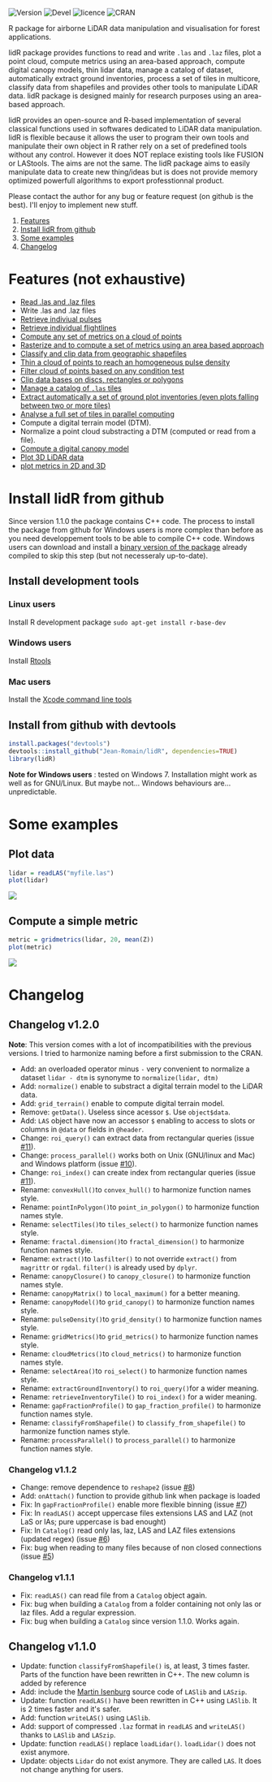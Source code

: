 ![Version](http://img.shields.io/Version/1.2.0.png) ![Devel](http://img.shields.io/Devel/1.2.0.png)  ![licence](https://img.shields.io/badge/Licence-GPL--3-blue.svg) ![CRAN](https://img.shields.io/badge/CRAN-not%20yet-lightgray.svg)

R package for airborne LiDAR data manipulation and visualisation for forest applications. 

lidR package provides functions to read and write `.las` and `.laz` files, plot a point cloud, compute metrics using an area-based approach, compute digital canopy models, thin lidar data, manage a catalog of dataset, automatically extract ground inventories, process a set of tiles in multicore, classify data from shapefiles and provides other tools to manipulate LiDAR data. lidR package is designed mainly for research purposes using an area-based approach.

lidR provides an open-source and R-based implementation of several classical functions used in softwares dedicated to LiDAR data manipulation. lidR is flexible because it allows the user to program their own tools and manipulate their own object in R rather rely on a set of predefined tools without any control. However it does NOT replace existing tools like FUSION or LAStools. The aims are not the same. The lidR package aims to easily manipulate data to create new thing/ideas but is does not provide memory optimized powerfull algorithms to export professtionnal product.

Please contact the author for any bug or feature request (on github is the best). I'll enjoy to implement new stuff.

1. [Features](#features)
2. [Install lidR from github](#install-lidr-from-github)
3. [Some examples](#some-examples)
4. [Changelog](#changelog)

# Features (not exhaustive)

- [Read .las and .laz files](http://jean-romain.github.io/lidR/loadLidar.html)
- Write .las and .laz files
- [Retrieve indiviual pulses](http://jean-romain.github.io/lidR/loadLidar.html#dynamically-computed-fields)
- [Retrieve individual flightlines](http://jean-romain.github.io/lidR/loadLidar.html#dynamically-computed-fields)
- [Compute any set of metrics on a cloud of points](http://jean-romain.github.io/lidR/gridmetrics.html#cloudmetrics)
- [Rasterize and to compute a set of metrics using an area based approach](http://jean-romain.github.io/lidR/gridmetrics.html)
- [Classify and clip data from geographic shapefiles](http://jean-romain.github.io/lidR/classify_from_shapefile.html)
- [Thin a cloud of points to reach an homogeneous pulse density](http://jean-romain.github.io/lidR/thin.html)
- [Filter cloud of points based on any condition test](http://jean-romain.github.io/lidR/extract.html)
- [Clip data bases on discs, rectangles or polygons](http://jean-romain.github.io/lidR/clip.html)
- [Manage a catalog of `.las` tiles](http://jean-romain.github.io/lidR/catalog.html)
- [Extract automatically a set of ground plot inventories (even plots falling between two or more tiles)](http://jean-romain.github.io/lidR/catalog.html#extract-a-ground-inventory)
- [Analyse a full set of tiles in parallel computing](http://jean-romain.github.io/lidR/catalog.html#process-all-the-file-of-a-catalog)
- Compute a digital terrain model (DTM).
- Normalize a point cloud substracting a DTM (computed or read from a file).
- [Compute a digital canopy model](http://jean-romain.github.io/lidR/canopy.html)
- [Plot 3D LiDAR data](http://jean-romain.github.io/lidR/plotLidar.html)
- [plot metrics in 2D and 3D](http://jean-romain.github.io/lidR/gridmetrics.html)

# Install lidR from github

Since version 1.1.0 the package contains C++ code. The process to install the package from github for Windows users is more complex than before as you need developpement tools to be able to compile C++ code. Windows users can download and install a [binary version of the package](https://github.com/Jean-Romain/lidR/tree/gh-pages/win-bin/) already compiled to skip this step (but not necesseraly up-to-date).
    
## Install development tools

### Linux users

Install R development package `sudo apt-get install r-base-dev`

### Windows users

Install [Rtools](https://cran.r-project.org/bin/windows/Rtools/)

### Mac users

Install the [Xcode command line tools](https://developer.apple.com/downloads)

## Install from github with devtools

````r
install.packages("devtools")
devtools::install_github("Jean-Romain/lidR", dependencies=TRUE)
library(lidR)
````

**Note for Windows users** : tested on Windows 7. Installation might work as well as for GNU/Linux. But maybe not... Windows behaviours are... unpredictable.
    
# Some examples
     
## Plot data

````r
lidar = readLAS("myfile.las")
plot(lidar)
````

![](https://github.com/Jean-Romain/lidR/blob/gh-pages/images/plot3d_1.jpg)

## Compute a simple metric

````r
metric = gridmetrics(lidar, 20, mean(Z))
plot(metric)
````

![](https://github.com/Jean-Romain/lidR/blob/gh-pages/images/gridmetrics-mean.jpg)

# Changelog

## Changelog v1.2.0

**Note**: This version comes with a lot of incompatibilities with the previous versions. I tried to harmonize naming before a first submission to the CRAN.

- Add: an overloaded operator minus `-` very convenient to normalize a dataset `lidar - dtm` is synonyme to `normalize(lidar, dtm)`
- Add: `normalize()` enable to substract a digital terrain model to the LiDAR data.
- Add: `grid_terrain()` enable to compute digital terrain model.
- Remove: `getData()`. Useless since acessor `$`. Use `object$data`.
- Add: `LAS` object have now an accessor `$` enabling to access to slots or columns in `@data` or fields in `@header`.
- Change: `roi_query()` can extract data from rectangular queries (issue [#11](https://github.com/Jean-Romain/lidR/issues/11)).
- Change: `process_parallel()` works both on Unix (GNU/linux and Mac) and Windows platform (issue [#10](https://github.com/Jean-Romain/lidR/issues/10)).
- Change: `roi_index()` can create index from rectangular queries (issue [#11](https://github.com/Jean-Romain/lidR/issues/11)).
- Rename: `convexHull()`to `convex_hull()` to harmonize function names style.
- Rename: `pointInPolygon()`to `point_in_polygon()` to harmonize function names style.
- Rename: `selectTiles()`to `tiles_select()` to harmonize function names style.
- Rename: `fractal.dimension()`to `fractal_dimension()` to harmonize function names style.
- Rename: `extract()`to `lasfilter()` to not override `extract()` from `magrittr` or `rgdal`. `filter()` is already used by `dplyr`.
- Rename: `canopyClosure()` to `canopy_closure()` to harmonize function names style.
- Rename: `canopyMatrix()` to `local_maximum()` for a better meaning.
- Rename: `canopyModel()`to `grid_canopy()` to harmonize function names style.
- Rename: `pulseDensity()`to `grid_density()` to harmonize function names style.
- Rename: `gridMetrics()`to `grid_metrics()` to harmonize function names style.
- Rename: `cloudMetrics()`to `cloud_metrics()` to harmonize function names style.
- Rename: `selectArea()`to `roi_select()` to harmonize function names style.
- Rename: `extractGroundInventory()` to `roi_query()`for a wider meaning.
- Rename: `retrieveInventoryTile()` to `roi_index()` for a wider meaning.
- Rename: `gapFractionProfile()` to `gap_fraction_profile()` to harmonize function names style.
- Rename: `classifyFromShapefile()` to `classify_from_shapefile()` to harmonize function names style.
- Rename: `processParallel()` to `process_parallel()` to harmonize function names style.

### Changelog v1.1.2

- Change: remove dependence to `reshape2` (issue [#8](https://github.com/Jean-Romain/lidR/issues/8))
- Add: `onAttach()` function to provide github link when package is loaded
- Fix: In `gapFractionProfile()` enable more flexible binning (issue [#7](https://github.com/Jean-Romain/lidR/issues/7))
- Fix: In `readLAS()` accept uppercase files extensions LAS and LAZ (not LaS or lAs; pure uppercase is bad enought)
- Fix: In `Catalog()` read only las, laz, LAS and LAZ files extensions (updated regex) (issue [#6](https://github.com/Jean-Romain/lidR/issues/6))
- Fix: bug when reading to many files because of non closed connections (issue [#5](https://github.com/Jean-Romain/lidR/issues/5))

### Changelog v1.1.1

- Fix: `readLAS()` can read file from a `Catalog` object again.
- Fix: bug when building a `Catalog` from a folder containing not only las or laz files. Add a regular expression.
- Fix: bug when building a `Catalog` since version 1.1.0. Works again.

## Changelog v1.1.0

- Update: function `classifyFromShapefile()` is, at least, 3 times faster. Parts of the function have been rewritten in C++. The new column is added by reference
- Add: include the [Martin Isenburg](https://rapidlasso.com/) source code of `LASlib` and `LASzip`.
- Update: function `readLAS()` have been rewritten in C++ using `LASlib`. It is 2 times faster and it's safer.
- Add: function `writeLAS()` using `LASlib`.
- Add: support of compressed `.laz` format in `readLAS` and `writeLAS()` thanks to `LASlib` and `LASzip`.
- Update: function `readLAS()` replace `loadLidar()`. `loadLidar()` does not exist anymore.
- Update: objects `Lidar` do not exist anymore. They are called `LAS`. It does not change anything for users.
